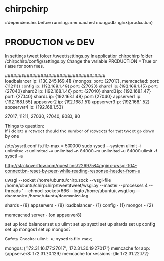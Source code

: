 # chirpchirp

#dependencies before running:
memcached
mongodb
nginx(production)

# PRODUCTION vs DEV
In settings tweet folder /tweet/settings.py
In application chirpchirp folder /chirpchirp/config/settings.py
Change the variable PRODUCTION = True or False for both files.


#####################################<br>
loadbalancer ip: {130.245.169.41} {mongos: port: {27017}, memcached: port: {11211}}
config ip: {192.168.1.49} port: {27030}
shard1 ip: {192.168.1.45} port: {27040}
shard2 ip: {192.168.1.46} port: {27040}
shard3 ip: {192.168.1.47} port: {27040}
shard4 ip: {192.168.1.48} port: {27040}
appserver1 ip: {192.168.1.55}
appserver2 ip: {192.168.1.51}
appserver3 ip: {192.168.1.52}
appserver4 ip: {192.168.1.53}

27017, 11211, 27030, 27040, 8080, 80

<!---->
Things to question:<br>
If i delete a retweet should the number of retweets for that tweet go down by one


/etc/sysctl.conf
fs.file-max = 500000
sudo sysctl --system
ulimit -f unlimited -t unlimited -v unlimited -n 64000 -m unlimited -u 64000
ulimit -f
sysctl -a

http://stackoverflow.com/questions/22697584/nginx-uwsgi-104-connection-reset-by-peer-while-reading-response-header-from-u

uwsgi --socket /home/ubuntu/chirp.sock --wsgi-file /home/ubuntu/chirpchirp/tweet/tweet/wsgi.py --master --processes 4 --threads 1 --chmod-socket=666 --logto /home/ubuntu/uwsgi.log --daemonize /home/ubuntu/daemonize.log


shards - {8}
appservers - {8}
loadbalancer - {1}
config - {1}
mongos - {2}

memcached server - {on appserver8}



set up load balancer
set up ulimit
set up sysctl
set up shards
set up config
set up mongos1
set up mongos2

Safety Checks:
ulimit -u;
sysctl fs.file-max;

mongos: {'172.31.16.177:27017', '172.31.30.19:27017'}
memcache for app: {appserver8: 172.31.20.129}
memcache for sessions: {lb: 172.31.22.172}